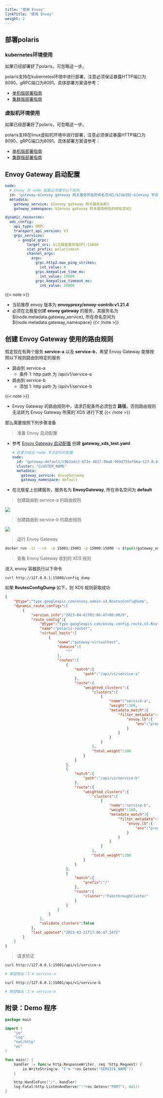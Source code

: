 ```yaml
---
title: "使用 Envoy"
linkTitle: "使用 Envoy"
weight: 2
---
```



## 部署polaris

### kubernetes环境使用

如果已经部署好了polaris，可忽略这一步。

polaris支持在kubernetes环境中进行部署，注意必须保证暴露HTTP端口为8090，gRPC端口为8091。具体部署方案请参考：

- [单机版部署指南](/docs/使用指南/服务端安装/单机版安装/#使用-k8s-安装)
- [集群版部署指南](/docs/使用指南/服务端安装/集群版安装/#使用-k8s-安装)

### 虚拟机环境使用

如果已经部署好了polaris，可忽略这一步。

polaris支持在linux虚拟机环境中进行部署，注意必须保证暴露HTTP端口为8090，gRPC端口为8091。具体部署方案请参考：

- [单机版部署指南](/docs/使用指南/服务端安装/单机版安装/#使用-linux-安装)
- [集群版部署指南](/docs/使用指南/服务端安装/集群版安装/#使用-linux-安装)

## Envoy Gateway 启动配置

```yaml
node:
  # Envoy 的 node 配置必须遵守以下规则
  id: "gateway~${envoy gateway 网关服务所在的命名空间}/${UUID}~${envoy 节点IP}"
  metadata:
    gateway_service: ${envoy gateway 网关服务名称}
    gateway_namespace: ${envoy gateway 网关服务所在的命名空间}

dynamic_resources:
  ads_config:
    api_type: GRPC
    transport_api_version: V3
    grpc_services:
      - google_grpc:
          target_uri: ${北极星服务端IP}:15010
          stat_prefix: polarismesh
          channel_args:
            args:
              grpc.http2.max_ping_strikes:
                int_value: 0
              grpc.keepalive_time_ms:
                int_value: 10000
              grpc.keepalive_timeout_ms:
                int_value: 20000
```

{{< note >}}
- 当前推荐 envoy 版本为 **envoyproxy/envoy-contrib:v1.21.4**
- 必须在北极星创建 **envoy gateway** 的服务，其服务名为 ${node.metadata.gateway_service}, 所在命名空间为 ${node.metadata.gateway_namespace}
{{< /note >}}


## 创建 Envoy Gateway 使用的路由规则

假定现在有两个服务 **service-a** 以及 **service-b**，希望 Envoy Gateway 能够按照以下规则路由到特定的服务

- 路由到 service-a
  - 条件 1: http path 为 /api/v1/service-a
- 路由到 service-b
  - 添加 1: http path 为 /api/v1/service-b

{{< note >}}
- Envoy Gateway 的路由规则中，请求匹配条件必须包含 **路径**，否则路由规则无法转为 Envoy Gateway 所需的 XDS 进行下发
{{< /note >}}


那么需要按照下列步骤准备

> 准备 Envoy 启动配置

- 参考 [Envoy Gateway 启动配置](#envoy-gateway-启动配置) 创建 **gateway_xds_test.yaml**
  ```yaml
  # 这里只给出 node 节点部份的配置
  node:
    id: "gateway~default/c962adc3-673e-4637-9ba8-969d755ef66a~127.0.0.1"
    cluster: "CLUSTER_NAME"
    metadata:
      gateway_service: EnvoyGateway
      gateway_namespace: default
  ```
- 在北极星上创建服务，服务名为 **EnvoyGateway**, 所在命名空间为 **default**

> 创建路由到 service-a 的路由规则

![](../images/envoy/routeto-service-a.png)

> 创建路由到 service-b 的路由规则

![](../images/envoy/routeto-service-b.png)

> 运行 Envoy Gateway


```bash
docker run -it --rm  -p 15001:15001 -p 15000:15000 -v $(pwd)/gateway_xds_test.yaml:/gateway_xds_test.yaml envoyproxy/envoy-contrib:v1.21.4 -c /gateway_xds_test.yaml
```

> 查看 Envoy Gateway 收到的 XDS 规则

进入 envoy 容器执行以下命令

```
curl http://127.0.0.1:15000/config_dump
```

如果 **RoutesConfigDump** 如下，则 XDS 规则获取成功

```json
{
    "@type":"type.googleapis.com/envoy.admin.v3.RoutesConfigDump",
    "dynamic_route_configs":[
        {
            "version_info":"2023-04-01T01:06:47+08:00/9",
            "route_config":{
                "@type":"type.googleapis.com/envoy.config.route.v3.RouteConfiguration",
                "name":"polaris-router",
                "virtual_hosts":[
                    {
                        "name":"gateway-virtualhost",
                        "domains":[
                            "*"
                        ],
                        "routes":[
                            {
                                "match":{
                                    "path":"/api/v1/service-a"
                                },
                                "route":{
                                    "weighted_clusters":{
                                        "clusters":[
                                            {
                                                "name":"service-a",
                                                "weight":100,
                                                "metadata_match":{
                                                    "filter_metadata":{
                                                        "envoy.lb":{
                                                            "env":"prod"
                                                        }
                                                    }
                                                }
                                            }
                                        ],
                                        "total_weight":100
                                    }
                                }
                            },
                            {
                                "match":{
                                    "path":"/api/v1/service-b"
                                },
                                "route":{
                                    "weighted_clusters":{
                                        "clusters":[
                                            {
                                                "name":"service-b",
                                                "weight":100,
                                                "metadata_match":{
                                                    "filter_metadata":{
                                                        "envoy.lb":{
                                                            "env":"prod"
                                                        }
                                                    }
                                                }
                                            }
                                        ],
                                        "total_weight":100
                                    }
                                }
                            },
                            {
                                "match":{
                                    "prefix":"/"
                                },
                                "route":{
                                    "cluster":"PassthroughCluster"
                                }
                            }
                        ]
                    }
                ],
                "validate_clusters":false
            },
            "last_updated":"2023-03-31T17:06:47.547Z"
        }
    ]
}
```

> 请求验证

```bash
curl http://127.0.0.1:15001/api/v1/service-a

# 期望输出：I'm service-a

curl http://127.0.0.1:15001/api/v1/service-b

# 期望输出：I'm service-b
```


## 附录：Demo 程序

```go
package main

import (
	"io"
	"log"
	"net/http"
	"os"
)

func main() {
	handler := func(w http.ResponseWriter, req *http.Request) {
		io.WriteString(w, "I'm "+os.Getenv("SERVICE_NAME"))
	}

	http.HandleFunc("/", handler)
	log.Fatal(http.ListenAndServe(":"+os.Getenv("PORT"), nil))
}
```
